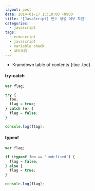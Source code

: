 ```yaml
---
layout: post
date: 2014-01-17 15:19:00 +0900
title: '[JavaScript] 변수 생성 여부 확인'
categories:
  - javascript
tags:
  - ecmascript
  - javascript
  - variable check
  - 코드모음
---
```


* Kramdown table of contents
{:toc .toc}

#### try-catch

```js
var flag;

try {
  foo;
  flag = true;
} catch (e) {
  flag = false;
}

console.log(flag);
```

#### typeof

```js
var flag;

if (typeof foo == 'undefined') {
  flag = false;
} else {
  flag = true;
}

console.log(flag);
```

